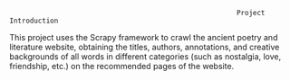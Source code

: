                                                             Project Introduction
This project uses the Scrapy framework to crawl the ancient poetry and literature website, obtaining the titles, authors, annotations, and creative backgrounds of all words in different categories 
(such as nostalgia, love, friendship, etc.) on the recommended pages of the website.
